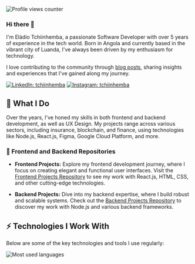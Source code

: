 ![Profile views counter][counter]
### Hi there 👋

I'm Eládio Tchiinhemba, a passionate Software Developer with over 5 years of experience in the tech world. Born in Angola and currently based in the vibrant city of Luanda, I've always been driven by my enthusiasm for technology.

I love contributing to the community through [blog posts](https://www.linkedin.com/in/tchiinhemba), sharing insights and experiences that I've gained along my journey.

[![LinkedIn: tchiinhemba](https://img.shields.io/badge/-Linkedin-blue?style=flat-square&logo=Linkedin&logoColor=white&link=https://www.linkedin.com/in/tchiinhemba/)](https://www.linkedin.com/in/tchiinhemba/)
[![Instagram: tchiinhemba](https://img.shields.io/badge/Instagram-E4405F?style=flat-square&logo=instagram&logoColor=white&link=https://www.instagram.com/tchiinhemba)](https://www.instagram.com/tchiinhemba)

## 🌟 What I Do

Over the years, I've honed my skills in both frontend and backend development, as well as UX Design. My projects range across various sectors, including insurance, blockchain, and finance, using technologies like Node.js, React.js, Figma, Google Cloud Platform, and more.

### 🚀 Frontend and Backend Repositories

- **Frontend Projects:** Explore my frontend development journey, where I focus on creating elegant and functional user interfaces. Visit the [Frontend Projects Repository](https://github.com/Tchiinhemba-Frontend-Projects) to see my work with React.js, HTML, CSS, and other cutting-edge technologies.
  
- **Backend Projects:** Dive into my backend expertise, where I build robust and scalable systems. Check out the [Backend Projects Repository](https://github.com/Tchiinhemba-Backend-Projects) to discover my work with Node.js and various backend frameworks.

## ⚡ Technologies I Work With

Below are some of the key technologies and tools I use regularly:

![Most used languages](https://github-readme-stats.vercel.app/api/top-langs/?username=tchiinhemba&hide=html&hide_border=true&card_width=600&layout=compact&langs_count=4&text_color=ffffff&icon_color=ffffff&bg_color=0,833ab4,5851db,405de6&title_color=ffffff)
<!-- Reference Links -->
[counter]: https://komarev.com/ghpvc/?username=tchiinhemba&style=flat-square&color=6cd63e
